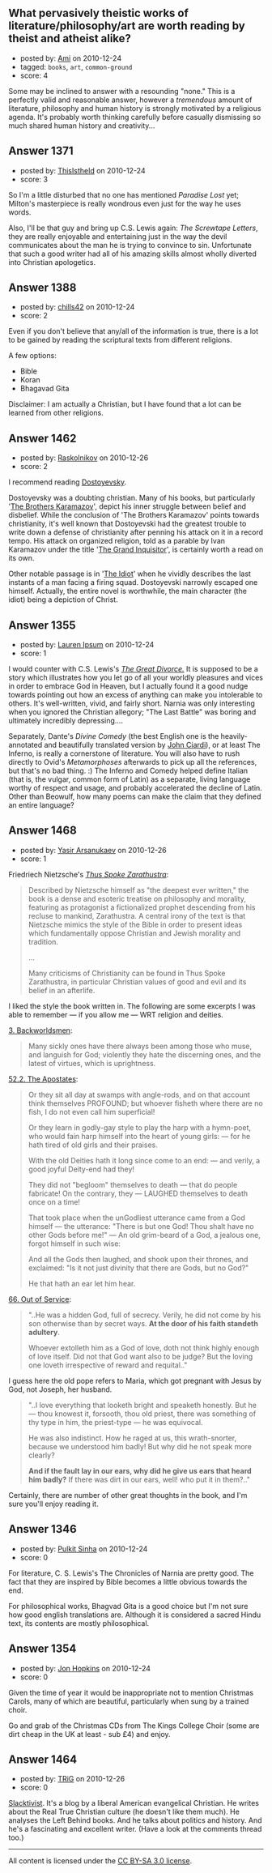 ## What pervasively theistic works of literature/philosophy/art are worth reading by theist and atheist alike?

- posted by: [Ami](https://stackexchange.com/users/-1/434-ami) on 2010-12-24
- tagged: `books`, `art`, `common-ground`
- score: 4

Some may be inclined to answer with a resounding "none." This is a perfectly valid and reasonable answer, however a *tremendous* amount of literature, philosophy and human history is strongly motivated by a religious agenda. It's probably worth thinking carefully before casually dismissing so much shared human history and creativity...


## Answer 1371

- posted by: [ThisIstheId](https://stackexchange.com/users/-1/404-thisistheid) on 2010-12-24
- score: 3

So I'm a little disturbed that no one has mentioned *Paradise Lost* yet; Milton's masterpiece is really wondrous even just for the way he uses words.

Also, I'll be that guy and bring up C.S. Lewis again: *The Screwtape Letters*, they are really enjoyable and entertaining just in the way the devil communicates about the man he is trying to convince to sin. Unfortunate that such a good writer had all of his amazing skills almost wholly diverted into Christian apologetics.


## Answer 1388

- posted by: [chills42](https://stackexchange.com/users/-1/471-chills42) on 2010-12-24
- score: 2

Even if you don't believe that any/all of the information is true, there is a lot to be gained by reading the scriptural texts from different religions.

A few options:

- Bible
- Koran
- Bhagavad Gita

Disclaimer: I am actually a Christian, but I have found that a lot can be learned from other religions.


## Answer 1462

- posted by: [Raskolnikov](https://stackexchange.com/users/-1/144-raskolnikov) on 2010-12-26
- score: 2

I recommend reading [Dostoyevsky](http://en.wikipedia.org/wiki/Fyodor_Dostoyevsky). 

Dostoyevsky was a doubting christian. Many of his books, but particularly '[The Brothers Karamazov](http://en.wikipedia.org/wiki/The_Brothers_Karamazov)', depict his inner struggle between belief and disbelief. While the conclusion of 'The Brothers Karamazov' points towards christianity, it's well known that Dostoyevski had the greatest trouble to write down a defense of christianity after penning his attack on it in a record tempo. His attack on organized religion, told as a parable by Ivan Karamazov under the title '[The Grand Inquisitor](http://en.wikipedia.org/wiki/The_Grand_Inquisitor)', is certainly worth a read on its own. 

Other notable passage is in '[The Idiot](http://en.wikipedia.org/wiki/The_Idiot_%28novel%29)' when he vividly describes the last instants of a man facing a firing squad. Dostoyevski narrowly escaped one himself. Actually, the entire novel is worthwhile, the main character (the idiot) being a depiction of Christ.


## Answer 1355

- posted by: [Lauren Ipsum](https://stackexchange.com/users/-1/71-lauren-ipsum) on 2010-12-24
- score: 1

I would counter with C.S. Lewis's <i><a href="http://www.amazon.com/Great-Divorce-C-S-Lewis/dp/0061774197/ref=sr_1_1?ie=UTF8&qid=1293201159&sr=8-1">The Great Divorce.</a></i> It is supposed to be a story which illustrates how you let go of all your worldly pleasures and vices in order to embrace God in Heaven, but I actually found it a good nudge towards pointing out how an excess of anything can make you intolerable to others. It's well-written, vivid, and fairly short. Narnia was only interesting when you ignored the Christian allegory; "The Last Battle" was boring and ultimately incredibly depressing.... 

Separately, Dante's <i>Divine Comedy</i> (the best English one is
 the heavily-annotated and beautifully translated version by <a href="http://www.amazon.com/Divine-Comedy-Inferno-Purgatorio-Paradiso/dp/0451208633/ref=sr_1_1?s=books&ie=UTF8&qid=1293201220&sr=1-1">John Ciardi</a>), or at least The Inferno, is really a cornerstone of literature. You will also have to rush directly to Ovid's <i>Metamorphoses</i> afterwards to pick up all the references, but that's no bad thing. :) The Inferno and Comedy helped define Italian (that is, the vulgar, common form of Latin) as a separate, living language worthy of respect and usage, and probably accelerated the decline of Latin. Other than Beowulf, how many poems can make the claim that they defined an entire language?



## Answer 1468

- posted by: [Yasir Arsanukaev](https://stackexchange.com/users/-1/197-yasir-arsanukaev) on 2010-12-26
- score: 1

<p>Friedriech Nietzsche's <a href="http://en.wikipedia.org/wiki/Thus_Spoke_Zarathustra" rel="nofollow"><em>Thus Spoke Zarathustra</em></a>:</p>

<blockquote>
  <p>Described by Nietzsche himself as "the
  deepest ever written," the book is a
  dense and esoteric treatise on
  philosophy and morality, featuring as
  protagonist a fictionalized prophet
  descending from his recluse to
  mankind, Zarathustra. A central irony
  of the text is that Nietzsche mimics
  the style of the Bible in order to
  present ideas which fundamentally
  oppose Christian and Jewish morality
  and tradition.</p>
  
  <p>...</p>
  
  <p>Many criticisms of Christianity can
  be found in Thus Spoke Zarathustra,
  in particular Christian values of
  good and evil and its belief in an
  afterlife.</p>
</blockquote>

<p>I liked the style the book written in. The following are some excerpts I was able to remember — if you allow me — WRT religion and deities.</p>

<p><a href="http://4umi.com/nietzsche/zarathustra/3" rel="nofollow">3. Backworldsmen</a>:</p>

<blockquote>
  <p>Many sickly ones have there always
  been among those who muse, and
  languish for God; violently they hate
  the discerning ones, and the latest of
  virtues, which is uprightness.</p>
</blockquote>

<p><a href="http://4umi.com/nietzsche/zarathustra/52" rel="nofollow">52.2. The Apostates</a>:</p>

<blockquote>
  <p>Or they sit all day at swamps with
  angle-rods, and on that account think
  themselves PROFOUND; but whoever
  fisheth where there are no fish, I do
  not even call him superficial!</p>
  
  <p>Or they learn in godly-gay style to
  play the harp with a hymn-poet, who
  would fain harp himself into the heart
  of young girls: — for he hath tired of
  old girls and their praises.</p>
  
  <p>With the old Deities hath it long
  since come to an end: — and verily, a
  good joyful Deity-end had they!</p>
  
  <p>They did not "begloom" themselves to
  death — that do people fabricate! On
  the contrary, they — LAUGHED themselves
  to death once on a time!</p>
  
  <p>That took place when the unGodliest
  utterance came from a God himself — the
  utterance: "There is but one God! Thou
  shalt have no other Gods before me!" —
  An old grim-beard of a God, a jealous 
  one, forgot himself in such wise:</p>
  
  <p>And all the Gods then laughed, and
  shook upon their thrones, and
  exclaimed: "Is it not just divinity
  that there are Gods, but no God?"</p>
  
  <p>He that hath an ear let him hear.</p>
</blockquote>

<p><a href="http://4umi.com/nietzsche/zarathustra/66" rel="nofollow">66. Out of Service</a>:</p>

<blockquote>
  <p>"..He was a hidden God, full of secrecy.
  Verily, he did not come by his son
  otherwise than by secret ways. <strong>At the
  door of his faith standeth adultery</strong>.</p>
  
  <p>Whoever extolleth him as a God of
  love, doth not think highly enough of
  love itself. Did not that God want
  also to be judge? But the loving one
  loveth irrespective of reward and
  requital.."</p>
</blockquote>

<p>I guess here the old pope refers to Maria, which got pregnant with Jesus by God, not Joseph, her husband.</p>

<blockquote>
  <p>"..I love everything that looketh bright
  and speaketh honestly. But he — thou
  knowest it, forsooth, thou old priest,
  there was something of thy type in
  him, the priest-type — he was
  equivocal.</p>
  
  <p>He was also indistinct. How he raged
  at us, this wrath-snorter, because we
  understood him badly! But why did he
  not speak more clearly?</p>
  
  <p><strong>And if the fault lay in our ears, why
  did he give us ears that heard him
  badly?</strong> If there was dirt in our ears,
  well! who put it in them?.."</p>
</blockquote>

<p>Certainly, there are number of other great thoughts in the book, and I'm sure you'll enjoy reading it.</p>



## Answer 1346

- posted by: [Pulkit Sinha](https://stackexchange.com/users/-1/23-pulkit-sinha) on 2010-12-24
- score: 0

For literature, C. S. Lewis's The Chronicles of Narnia are pretty good. The fact that they are inspired by Bible becomes a little obvious towards the end.

For philosophical works, Bhagvad Gita is a good choice but I'm not sure how good english translations are. Although it is considered a sacred Hindu text, its contents are mostly philosophical.


## Answer 1354

- posted by: [Jon Hopkins](https://stackexchange.com/users/-1/416-jon-hopkins) on 2010-12-24
- score: 0

Given the time of year it would be inappropriate not to mention Christmas Carols, many of which are beautiful, particularly when sung by a trained choir.

Go and grab of the Christmas CDs from The Kings College Choir (some are dirt cheap in the UK at least - sub £4) and enjoy.


## Answer 1464

- posted by: [TRiG](https://stackexchange.com/users/-1/263-trig) on 2010-12-26
- score: 0

<p><a href="http://www.slacktivist.typepad.com/" rel="nofollow">Slacktivist</a>. It's a blog by a liberal American evangelical Christian. He writes about the Real True Christian culture (he doesn't like them much). He analyses the Left Behind books. And he talks about politics and history. And he's a fascinating and excellent writer. (Have a look at the comments thread too.)</p>




---

All content is licensed under the [CC BY-SA 3.0 license](https://creativecommons.org/licenses/by-sa/3.0/).
